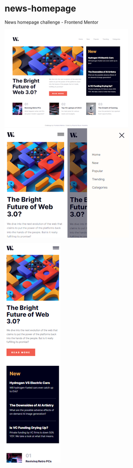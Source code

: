 # news-homepage
 News homepage challenge - Frontend Mentor

 ![](assets/images/screenshot-1.png)
 ![](assets/images/screenshot-2.png)
 ![](assets/images/screenshot-4.png)
 
 ![](assets/images/screenshot-3.png)
 
